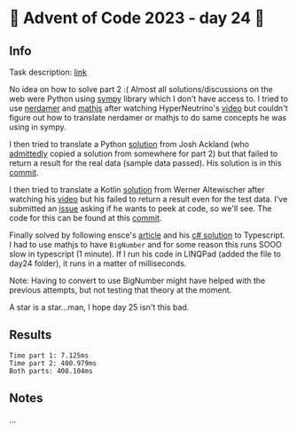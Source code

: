 # 🎄 Advent of Code 2023 - day 24 🎄

## Info

Task description: [link](https://adventofcode.com/2023/day/24)

No idea on how to solve part 2 :(  Almost all solutions/discussions on the web were Python using [sympy](https://www.sympy.org/en/index.html) library which I don't have access to.  I tried to use [nerdamer](https://nerdamer.com/) and [mathjs](https://mathjs.org/) after watching HyperNeutrino's [video](https://www.youtube.com/watch?v=guOyA7Ijqgk) but couldn't figure out how to translate nerdamer or mathjs to do same concepts he was using in sympy.

I then tried to translate a Python [solution](https://github.com/joshackland/advent_of_code/blob/master/2023/python/24.py) from Josh Ackland (who [admittedly](https://youtu.be/91qd9Uv2I9E?t=1089) copied a solution from somewhere for part 2) but that failed to return a result for the real data (sample data passed).  His solution is in this [commit](https://github.com/terryaney/advent-of-code/commit/a4073ebad9be4e5bdabefd1b215e344b9e4d6226).

I then tried to translate a Kotlin [solution](https://github.com/werner77/AdventOfCode/blob/master/src/main/kotlin/com/behindmedia/adventofcode/year2023/day24/Day24.kt) from Werner Altewischer after watching his [video](https://www.youtube.com/watch?v=nP2ahZs40U8&t=231s) but his failed to return a result even for the test data.  I've submitted an [issue](https://github.com/werner77/AdventOfCode/issues/2) asking if he wants to peek at code, so we'll see.  The code for this can be found at this [commit](https://github.com/terryaney/advent-of-code/commit/b0b3af4d817863b3b52bcc0afae4f5e8ea3d81df).

Finally solved by following ensce's [article](https://aoc.csokavar.hu/?day=24) and his [c# solution](https://github.com/encse/adventofcode/blob/master/2023/Day24/Solution.cs) to Typescript.  I had to use mathjs to have `BigNumber` and for some reason this runs SOOO slow in typescript (1 minute).  If I run his code in LINQPad (added the file to day24 folder), it runs in a matter of milliseconds.

Note: Having to convert to use BigNumber might have helped with the previous attempts, but not testing that theory at the moment.

A star is a star...man, I hope day 25 isn't this bad.

## Results

```
Time part 1: 7.125ms
Time part 2: 400.979ms
Both parts: 408.104ms
```

## Notes

...